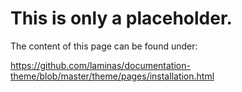 # This is only a placeholder.

The content of this page can be found under:

https://github.com/laminas/documentation-theme/blob/master/theme/pages/installation.html
